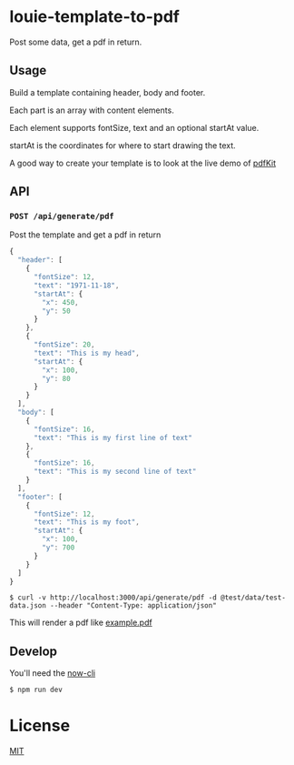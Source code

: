 # louie-template-to-pdf

Post some data, get a pdf in return.

## Usage

Build a template containing header, body and footer.

Each part is an array with content elements.

Each element supports fontSize, text and an optional startAt value.

startAt is the coordinates for where to start drawing the text.

A good way to create your template is to look at the live demo of [pdfKit](http://pdfkit.org/demo/browser.html)

## API

### `POST /api/generate/pdf`

Post the template and get a pdf in return

```JavaScript
{
  "header": [
    {
      "fontSize": 12,
      "text": "1971-11-18",
      "startAt": {
        "x": 450,
        "y": 50
      }
    },
    {
      "fontSize": 20,
      "text": "This is my head",
      "startAt": {
        "x": 100,
        "y": 80
      }
    }
  ],
  "body": [
    {
      "fontSize": 16,
      "text": "This is my first line of text"
    },
    {
      "fontSize": 16,
      "text": "This is my second line of text"
    }
  ],
  "footer": [
    {
      "fontSize": 12,
      "text": "This is my foot",
      "startAt": {
        "x": 100,
        "y": 700
      }
    }
  ]
}
```

```
$ curl -v http://localhost:3000/api/generate/pdf -d @test/data/test-data.json --header "Content-Type: application/json"
```

This will render a pdf like [example.pdf](example.pdf)

## Develop

You'll need the [now-cli](https://zeit.co/download)

```
$ npm run dev
```

# License

[MIT](LICENSE)
